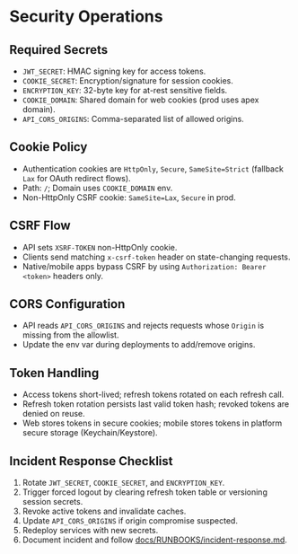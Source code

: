 # Security Operations

## Required Secrets
- `JWT_SECRET`: HMAC signing key for access tokens.
- `COOKIE_SECRET`: Encryption/signature for session cookies.
- `ENCRYPTION_KEY`: 32-byte key for at-rest sensitive fields.
- `COOKIE_DOMAIN`: Shared domain for web cookies (prod uses apex domain).
- `API_CORS_ORIGINS`: Comma-separated list of allowed origins.

## Cookie Policy
- Authentication cookies are `HttpOnly`, `Secure`, `SameSite=Strict` (fallback `Lax` for OAuth redirect flows).
- Path: `/`; Domain uses `COOKIE_DOMAIN` env.
- Non-HttpOnly CSRF cookie: `SameSite=Lax`, `Secure` in prod.

## CSRF Flow
- API sets `XSRF-TOKEN` non-HttpOnly cookie.
- Clients send matching `x-csrf-token` header on state-changing requests.
- Native/mobile apps bypass CSRF by using `Authorization: Bearer <token>` headers only.

## CORS Configuration
- API reads `API_CORS_ORIGINS` and rejects requests whose `Origin` is missing from the allowlist.
- Update the env var during deployments to add/remove origins.

## Token Handling
- Access tokens short-lived; refresh tokens rotated on each refresh call.
- Refresh token rotation persists last valid token hash; revoked tokens are denied on reuse.
- Web stores tokens in secure cookies; mobile stores tokens in platform secure storage (Keychain/Keystore).

## Incident Response Checklist
1. Rotate `JWT_SECRET`, `COOKIE_SECRET`, and `ENCRYPTION_KEY`.
2. Trigger forced logout by clearing refresh token table or versioning session secrets.
3. Revoke active tokens and invalidate caches.
4. Update `API_CORS_ORIGINS` if origin compromise suspected.
5. Redeploy services with new secrets.
6. Document incident and follow [docs/RUNBOOKS/incident-response.md](RUNBOOKS/incident-response.md).
